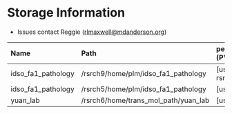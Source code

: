 # Storage Information

- Issues contact Reggie (rlmaxwell@mdanderson.org)

| Name                | Path                                  |   persistentVolumeClaim (PVC)  | Capacity     | Available  |
| :-------------------| :------------------------------------ | :----------------------------- | :----------- | :----------|
| idso_fa1_pathology  | /rsrch9/home/plm/idso_fa1_pathology   | [username]-gpu-rsrch9-home-plm | 280 TB       | 251 TB     |
| idso_fa1_pathology  | /rsrch5/home/plm/idso_fa1_pathology   | [username]-gpu-ifp             | 71 TB        | 47 TB      |
| yuan_lab            | /rsrch6/home/trans_mol_path/yuan_lab  | [username]-gpu-lab             | 203 TB       | 65 TB      |
